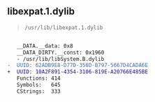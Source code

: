 ## libexpat.1.dylib

> `/usr/lib/libexpat.1.dylib`

```diff

   __DATA.__data: 0x8
   __DATA_DIRTY.__const: 0x1960
   - /usr/lib/libSystem.B.dylib
-  UUID: 62ADB9E8-D77D-356D-B797-5667D4CADA6E
+  UUID: 10A2F891-4354-3106-819E-A20766E485BE
   Functions: 414
   Symbols:   645
   CStrings:  333

```
